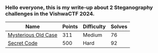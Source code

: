 
### Hello everyone, this is my write-up about 2 Steganography challenges in the VishwaCTF 2024. 

| Name                                     | Points     | Difficulty | Solves |
| ---------------------------------------- | ---------- | ---------- | ------ |
| [Mysterious Old Case](VishwaCTF%202024/Mysterious%20Old%20Case.md) | 311   | Medium  | 76    |
| [Secret Code](/VishwaCTF%202024/Secret%20Code.md)           | 500     | Hard  | 92    |


